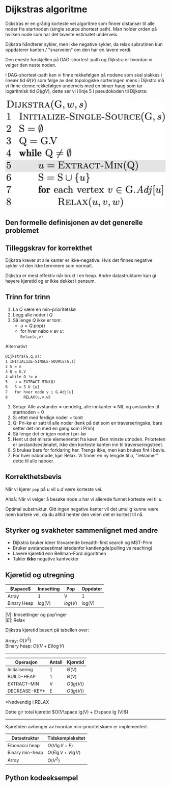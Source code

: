 # Dijkstras algoritme
<!-- [J11] Forstå Dijkstra -->

<!-- 
1. Kjenne den formelle definisjonen av det generelle problemet den løser
2. Kjenne til eventuelle tilleggskrav den stiller for å være korrekt
3. Vite hvordan den oppfører seg; kunne utføre algoritmen, trinn for trinn!
4. Forstå korrekthetsbeviset; hvordan og hvorfor virker algoritmen egentlig?
5. Kjenne til eventuelle styrker eller svakheter, sammenlignet med andre
6. Kjenne kjøretidene under ulike omstendigheter, og forstå utregningen
-->

Dijkstras er en grådig korteste vei algoritme som finner distanser til alle noder fra startnoden (single source shortest path). Man holder orden på hvilken node som har det laveste estimatet underveis.

Dijkstra håndterer sykler, men ikke negative sykler, da relax subrutinen kun oppdaterer kanten / "snarveien" om den har en lavere verdi.

Den eneste forskjellen på DAG-shortest-path og Dijkstra er hvordan vi velger den neste noden.

I DAG-shortest-path kan vi finne rekkefølgen på nodene som skal slakkes i lineær tid $\Theta(V)$ som følge av den topologiske sorteringen mens i Dijkstra må vi finne denne rekkefølgen underveis med en binær haug som tar logaritmisk tid $\Theta(lgV)$, dette ser vi i linje 5 i pseudokoden til Dijkstra:

![](/Figurer/dijkstra.png)



## Den formelle definisjonen av det generelle problemet
<!-- Et problem er relasjonen mellom input og output -->

## Tilleggskrav for korrekthet
<!-- Korrekhet: algoritmer virker, gir det svaret den skal -->
<!-- Eks: Binary search må ha en sortert liste -->

Dijkstra krever at alle kanter er ikke-negative. Hvis det finnes negative sykler vil den ikke terminere som normalt.

Dijkstra er mest effektiv når brukt i en heap. Andre datastrukturer kan gi høyere kjøretid og er ikke dekket i pensum.

## Trinn for trinn
<!-- Pseudokode med forklaring -->
1. La $Q$ være en min-prioritetskø
2. Legg alle noder i $Q$
3. Så lenge $Q$ ikke er tom:
    - $u = Q$.pop()
    - for hver nabo $v$ av $u$:  
    `Relax(u,v)`

Alternativt

```pseudo
Dijkstra(G,q,s):
1 INITIALIZE-SINGLE-SOURCE(G,s)
2 S = ∅
3 Q = G.V
4 while Q != ∅
5   u = EXTRACT-MIN(Q)
6   S = S U {u}
7   for hver node v i G.Adj[u]
8       RELAX(u,v,w)
```

1. Setup: Alle avstander = uendelig, alle innkanter = NIL og avstanden til startnoden = 0
2. S: ettet med ferdige noder = tomt
3. Q: Pri-kø er satt til alle noder (tenk på det som en traverseringskø, bare setter det inn med en gang som i Prim)
4. Så lenge det er igjen noder i pri-kø
5. Hent ut det minste elemenentet fra køen. Den minste utnoden. Priorteten er avstandsestimatet, ikke den korteste kanten inn til traverseringstreet.
6. S brukes bare for forklaring her. Trengs ikke, men kan brukes fint i bevis.
7. For hver nabonode, kjør Relax. Vi finner en ny lengde til $u$, "reklamer" dette til alle naboer.

## Korrekthetsbevis

Når vi kjører `pop` på $u$ vil $u.d$ være korteste vei.

Altså: Når vi velger å besøke node $u$ har vi allerede funnet korteste vei til $u$.

Optimal substruktur. Gitt ingen negative kanter vil det umulig kunne være noen kortere vei, da du alltid henter den veien det er kortest til nå.

## Styrker og svakheter sammenlignet med andre

- Dijkstra bruker ideer tilsvarende breadth-first search og MST-Prim.
- Bruker avstandsestimat istedenfor kantlengde(pulling vs reaching)
- Lavere kjøretid enn Bellman-Ford algoritmen
- Takler **ikke** negative kantvekter

## Kjøretid og utregning
<!-- Under ulike omstendigheter -->

$\space$ | Innsetting | Pop | Oppdater
 -|----------|----------|---------
 Array | 1 | V | 1
 Binary Heap | $log(V)$ | $log(V)$ | log(V)

$|V|$: Innsettinger og pop'inger  
$|E|$: Relax

Dijkstra kjøretid basert på tabellen over:

Array: $O(V^2)$  
Binary heap: $O((V+E)\log V)$

------

Operasjon | Antall | Kjøretid
----------|----------|---------
Initialisering | 1 | $\Theta(V)$
BUILD-HEAP | 1 | $\Theta(V)$
EXTRACT-MIN | V | $O(lg(V))$
DECREASE-KEY* | E | $O(lg(V))$

*Nødvendig i RELAX

Dette gir total kjøretid $O(V\space lg(V) + E\space lg (V)$)

------

Kjøretiden avhenger av hvordan min-prioritetskøen er implementert.

Datastruktur | Tidskompleksitet
---------|----------
Fibonacci heap | $O(V\lg V + E)$
Binary min-heap | $O(E\lg V + V\lg V)$
Array | $O(V^2)$

## Python kodeeksempel

